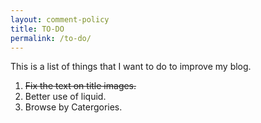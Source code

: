 ```yaml
---
layout: comment-policy
title: TO-DO
permalink: /to-do/
---
```

This is a list of things that I want to do to improve my blog.

1. ~~Fix the text on title images.~~
2. Better use of liquid.
3. Browse by Catergories.
